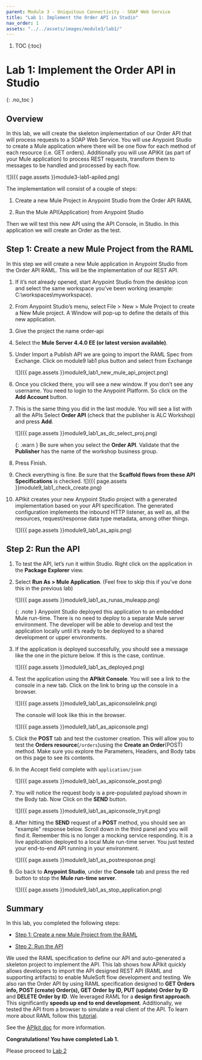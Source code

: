 ```yaml
---
parent: Module 3 - Uniquitous Connectivity - SOAP Web Service
title: "Lab 1: Implement the Order API in Studio"
nav_order: 1
assets: "../../assets/images/module3/lab1/"
---
```

1. TOC
{:toc}

# Lab 1: Implement the Order API in Studio
{: .no_toc }

## Overview

In this lab, we will create the skeleton implementation of our Order API that will process requests to a SOAP Web Service. You will use Anypoint Studio to create a Mule application where there will be one flow for each method of each resource (i.e. GET orders). Additionally you will use APIKit (as part of your Mule application) to process REST requests, transform them to messages to be handled and processed by each flow.

![]({{ page.assets }}module3-lab1-apiled.png)

The implementation will consist of a couple of steps:

1. Create a new Mule Project in Anypoint Studio from the Order API RAML

2. Run the Mule API(Application) from Anypoint Studio

Then we will test this new API using the API Console, in Studio. In this application we will create an Order as the test.

## Step 1: Create a new Mule Project from the RAML

In this step we will create a new Mule application in Anypoint Studio from the Order API RAML. This will be the implementation of our REST API.

1. If it’s not already opened, start Anypoint Studio from the desktop icon and select the same workspace you’ve been working (example: C:\workspaces\myworkspace).

2. From Anypoint Studio’s menu, select File > New > Mule Project to create a New Mule project. A Window will pop-up to define the details of this new application.

3. Give the project the name order-api

4. Select the **Mule Server 4.4.0 EE (or latest version available)**.

5. Under Import a Publish API we are going to import the RAML Spec from Exchange. Click on module9 lab1 plus button and select from Exchange

    ![]({{ page.assets }}module9_lab1_new_mule_api_project.png)

6. Once you clicked there, you will see a new window. If you don’t see any username. You need to login to the Anypoint Platform. So click on the **Add Account** button.

7. This is the same thing you did in the last module. You will see a list with all the APIs Select **Order API** (check that the publisher is ALC Workshop) and press **Add**.

    ![]({{ page.assets }}module9_lab1_as_dc_select_proj.png)

    {: .warn }
    Be sure when you select the **Order API**. Validate that the **Publisher** has the name of the workshop business group.

8. Press Finish​.

9. Check everything is fine. Be sure that the **Scaffold flows from these API Specifications** is checked.
    ![]({{ page.assets }}module9_lab1_check_create.png)

10. APIkit creates your new Anypoint Studio project with a generated implementation based on your API specification. The generated configuration implements the inbound HTTP listener, as well as, all the resources, request/response data type metadata, among other things.

    ![]({{ page.assets }}module9_lab1_as_apis.png)

## Step 2: Run the API

1. To test the API, let’s run it within Studio. Right click on the application in the **Package Explorer** view.

2. Select **Run As​ > Mule Application​**. (Feel free to skip this if you’ve done this in the previous lab)

    ![]({{ page.assets }}module9_lab1_as_runas_muleapp.png)

    {: .note }
    Anypoint Studio deployed this application to an embedded Mule run-time. There is no need to deploy to a separate Mule server environment. The developer will be able to develop and test the application locally until it’s ready to be deployed to a shared development or upper environments.

3. If the application is deployed successfully, you should see a message like the one in the picture below. If this is the case, continue.

    ![]({{ page.assets }}module9_lab1_as_deployed.png)

4. Test the application using the **APIkit Console**. You will see a link to the console in a new tab. Click on the link to bring up the console in a browser.

    ![]({{ page.assets }}module9_lab1_as_apiconsolelink.png)

    The console will look like this in the browser.

    ![]({{ page.assets }}module9_lab1_as_apiconsole.png)

5. Click the **POST** tab and test the customer creation. This will allow you to test the **Orders resource**(`/orders`)using the **Create an Order**(POST) ​method. Make sure you explore the Parameters, Headers, and Body tabs on this page to see its contents.

6. In the Accept field complete with `application/json`

    ![]({{ page.assets }}module9_lab1_as_apiconsole_post.png)

7. You will notice the request body is a pre-populated payload shown in the Body tab. Now Click on the **SEND** button.

    ![]({{ page.assets }}module9_lab1_as_apiconsole_tryit.png)

8. After hitting the **SEND** request of a **POST** method, you should see an "example" response below. Scroll down in the third panel and you will find it. Remember this is no longer a mocking service responding. It is a live application deployed to a local Mule run-time server. You just tested your end-to-end API running in your environment.

    ![]({{ page.assets }}module9_lab1_as_postresponse.png)

9. Go back to **Anypoint Studio**, under the **Console** tab and press the red button to stop the **Mule run-time server**.

    ![]({{ page.assets }}module9_lab1_as_stop_application.png)

## Summary 

In this lab, you completed the following steps:

- [Step 1: Create a new Mule Project from the RAML](#step-1-create-a-new-mule-project-from-the-raml)

- [Step 2: Run the API](#step-2-run-the-api)

We used the RAML specification to define our API and auto-generated a skeleton project to implement the API. This lab shows how APIkit quickly allows developers to import the API designed REST API (RAML and supporting artifacts) to enable MuleSoft flow development and testing. We also ran the Order API by using RAML specification designed to **GET Orders info, POST (create) Order(s), GET Order by ID, PUT (update) Order by ID** and **DELETE Order by ID**. We leveraged RAML for a **design first approach**. This significantly **speeds up end to end development**. Additionally, we tested the API from a browser to simulate a real client of the API. To learn more about RAML follow this [tutorial](http://raml.org/docs.html).

See the [APIkit doc](https://docs.mulesoft.com/apikit/latest/) for more information.

**Congratulations! You have completed Lab 1.**

Please proceed to [Lab 2](./lab-2)